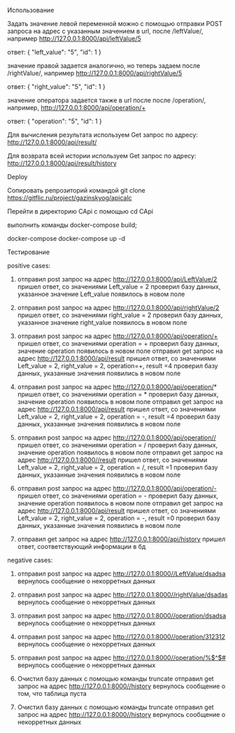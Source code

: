 Использование

Задать значение левой переменной можно с помощью отправки POST запроса на адрес 
с указанным значением в url, после /leftValue/, например http://127.0.0.1:8000/api/leftValue/5

ответ:
{
"left_value": "5",
"id": 1
}

 значение правой задается аналогично, но теперь задаем после /rightValue/,
 например http://127.0.0.1:8000/api/rightValue/5

ответ:
{
"right_value": "5",
"id": 1
}

значение оператора задается также в url после после /operation/, например,
http://127.0.0.1:8000/api/operation/+

ответ:
{
"operation": "5",
"id": 1
}

Для вычисления результата используем Get запрос по адресу:
http://127.0.0.1:8000/api/result/

Для возврата всей истории используем Get запрос по адресу:
http://127.0.0.1:8000/api/result/history

Deploy

Сопировать репрозиторий командой
git clone https://gitflic.ru/project/gazinskyog/apicalc

Перейти в директорию CApi с помощью cd CApi

выполнить команды
docker-compose build;

docker-compose docker-compose up -d

Тестирование

positive cases:

1. отправил post запрос на адрес http://127.0.0.1:8000/api/LeftValue/2
    пришел ответ, со значениями Left_value = 2
    проверил базу данных, указанное значение Left_value появилось в новом поле


2. отправил post запрос на адрес http://127.0.0.1:8000/api/rightValue/2
    пришел ответ, со значениями right_value = 2
    проверил базу данных, указанное значение right_value появилось в новом поле


3. отправил post запрос на адрес http://127.0.0.1:8000/api/operation/+
    пришел ответ, со значениями operation = +
    проверил базу данных, значение operation появилось в новом поле
    отправил get запрос на адрес http://127.0.0.1:8000/api/result
    пришел ответ, со значениями Left_value = 2, right_value = 2, operation=+, result =4
    проверил базу данных, указанные значения появились в новом поле


4. отправил post запрос на адрес http://127.0.0.1:8000/api/operation/*
    пришел ответ, со значениями operation = *
    проверил базу данных, значение operation появилось в новом поле
    отправил get запрос на адрес http://127.0.0.1:8000/api/result
    пришел ответ, со значениями Left_value = 2, right_value = 2, operation = -, result =4
    проверил базу данных, указанные значения появились в новом поле


5. отправил post запрос на адрес http://127.0.0.1:8000/api/operation//
    пришел ответ, со значениями operation = /
    проверил базу данных, значение operation появилось в новом поле
    отправил get запрос на адрес http://127.0.0.1:8000//result
    пришел ответ, со значениями Left_value = 2, right_value = 2, operation = /, result =1
    проверил базу данных, указанные значения появились в новом поле


6. отправил post запрос на адрес http://127.0.0.1:8000/api/operation/-
    пришел ответ, со значениями operation = -
    проверил базу данных, значение operation появилось в новом поле
    отправил get запрос на адрес http://127.0.0.1:8000/api/result
    пришел ответ, со значениями Left_value = 2, right_value = 2, operation = -, result =0
    проверил базу данных, указанные значения появились в новом поле


7. отправил get запрос на адрес http://127.0.0.1:8000/api/history
    пришел ответ, соответствующий информации в бд    

negative cases:

1. отправил post запрос на адрес http://127.0.0.1:8000//LeftValue/dsadsa
    вернулось сообщение о некорретных данных


2. отправил post запрос на адрес http://127.0.0.1:8000//rightValue/dsadas
    вернулось сообщение о некорретных данных


3. отправил post запрос на адрес http://127.0.0.1:8000//operation/dsadsa
    вернулось сообщение о некорретных данных


4. отправил post запрос на адрес http://127.0.0.1:8000//operation/312312
    вернулось сообщение о некорретных данных


5. отправил post запрос на адрес http://127.0.0.1:8000//operation/%$^$#
    вернулось сообщение о некорретных данных


6. Очистил базу данных с помощью команды truncate
    отправил get запрос на адрес http://127.0.0.1:8000//history
    вернулось сообщение о том, что таблица пуста


7. Очистил базу данных с помощью команды truncate
    отправил get запрос на адрес http://127.0.0.1:8000//history
    вернулось сообщение о некорретных данных